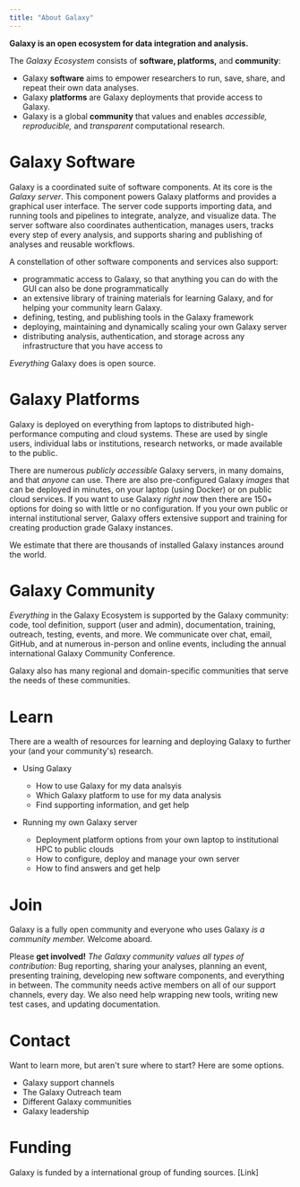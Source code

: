 ```yaml
---
title: "About Galaxy"
---
```


**Galaxy is an open ecosystem for data integration and analysis.**

The *Galaxy Ecosystem* consists of **software, platforms,** and **community**:

* Galaxy **software** aims to empower researchers to run, save, share, and repeat their own data analyses.
* Galaxy **platforms** are Galaxy deployments that provide access to Galaxy.
* Galaxy is a global **community** that values and enables *accessible, reproducible,* and	*transparent* computational research.

# Galaxy Software

Galaxy is a coordinated suite of software components.  At its core is the *Galaxy server*.  This component powers Galaxy platforms and provides a graphical user interface. The server code supports importing data, and running tools and pipelines to integrate, analyze, and visualize data. The server software also coordinates authentication, manages users, tracks every step of every analysis, and supports sharing and publishing of analyses and reusable workflows.

A constellation of other software components and services also support:

* programmatic access to Galaxy, so that anything you can do with the GUI can also be done programmatically
* an extensive library of training materials for learning Galaxy, and for helping your community learn Galaxy.
* defining, testing, and publishing tools in the Galaxy framework
* deploying, maintaining and dynamically scaling your own Galaxy server 
* distributing analysis, authentication, and storage across any infrastructure that you have access to

*Everything* Galaxy does is open source.


# Galaxy Platforms

Galaxy is deployed on everything from laptops to distributed high-performance computing and cloud systems. These are used by single users, individual labs or institutions, research networks, or made available to the public.

There are numerous *publicly accessible* Galaxy servers, in many domains, and that *anyone* can use.  There are also pre-configured Galaxy *images* that can be deployed in minutes, on your laptop (using Docker) or on public cloud services.  If you want to use Galaxy *right now* then there are 150+ options for doing so with little or no configuration.  If you your own public or internal institutional server, Galaxy offers extensive support and training for creating production grade Galaxy instances.

We estimate that there are thousands of installed Galaxy instances around the world.

# Galaxy Community

*Everything* in the Galaxy Ecosystem is supported by the Galaxy community: code, tool definition, support (user and admin), documentation, training, outreach, testing, events, and more.  We communicate over chat, email, GitHub, and at numerous in-person and online events, including the annual international Galaxy Community Conference.

Galaxy also has many regional and domain-specific communities that serve the needs of these communities.  

# Learn

There are a wealth of resources for learning and deploying Galaxy to further your (and your community's) research.

* Using Galaxy
  * How to use Galaxy for my data analsyis
  * Which Galaxy platform to use for my data analysis
  * Find supporting information, and get help

* Running my own Galaxy server
  * Deployment platform options from your own laptop to institutional HPC to public clouds
  * How to configure, deploy and manage your own server
  * How to find answers and get help

# Join

Galaxy is a fully open community and everyone who uses Galaxy *is a community member.* Welcome aboard.

Please **get involved!**   *The Galaxy community values all types of contribution:*  Bug reporting, sharing your analyses, planning an event, presenting training, developing new software components, and everything in between.  The community needs active members on all of our support channels, every day. We also need help wrapping new tools, writing new test cases, and updating documentation.

# Contact

Want to learn more, but aren't sure where to start?  Here are some options.

* Galaxy support channels
* The Galaxy Outreach team
* Different Galaxy communities
* Galaxy leadership

# Funding

Galaxy is funded by a international group of funding sources. [Link]
